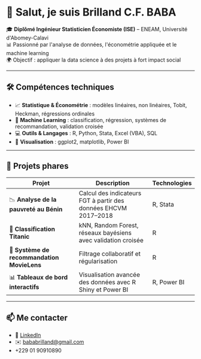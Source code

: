
# 👋 Salut, je suis Brilland C.F. BABA   

🎓 **Diplômé Ingénieur Statisticien Économiste (ISE)** – ENEAM, Université d'Abomey-Calavi  
📊 Passionné par l'analyse de données, l'économétrie appliquée et le machine learning  
🌍 Objectif : appliquer la data science à des projets à fort impact social  

---

## 🛠 Compétences techniques

- 📈 **Statistique & Économétrie** : modèles linéaires, non linéaires, Tobit, Heckman, régressions ordinales  
- 🤖 **Machine Learning** : classification, régression, systèmes de recommandation, validation croisée  
- 💻 **Outils & Langages** : R, Python, Stata, Excel (VBA), SQL  
- 🎨 **Visualisation** : ggplot2, matplotlib, Power BI  

---

## 📌 Projets phares

| Projet | Description | Technologies |
|--------|-------------|--------------|
| 📉 **Analyse de la pauvreté au Bénin** | Calcul des indicateurs FGT à partir des données EHCVM 2017–2018 | R, Stata |
| 🤖 **Classification Titanic** | kNN, Random Forest, réseaux bayésiens avec validation croisée | R |
| 🎥 **Système de recommandation MovieLens** | Filtrage collaboratif et régularisation | R |
| 📊 **Tableaux de bord interactifs** | Visualisation avancée des données avec R Shiny et Power BI | R, Power BI |

---




## 📫 Me contacter

- 💼 [LinkedIn](linkedin.com/in/brilland-baba-795244273)  
- ✉️  bababrilland@gmail.com
- +229 01 90910890

